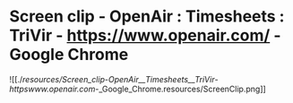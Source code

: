# Screen clip - OpenAir : Timesheets : TriVir - https://www.openair.com/ - Google Chrome

![[./_resources/Screen_clip_-_OpenAir__Timesheets__TriVir_-_httpswww.openair.com_-_Google_Chrome.resources/ScreenClip.png]]

